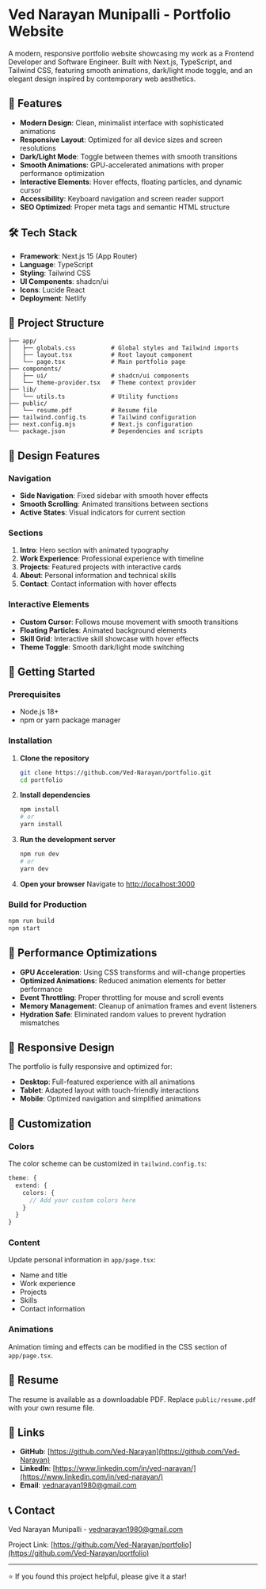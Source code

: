 # Ved Narayan Munipalli - Portfolio Website

A modern, responsive portfolio website showcasing my work as a Frontend Developer and Software Engineer. Built with Next.js, TypeScript, and Tailwind CSS, featuring smooth animations, dark/light mode toggle, and an elegant design inspired by contemporary web aesthetics.

## 🚀 Features

- **Modern Design**: Clean, minimalist interface with sophisticated animations
- **Responsive Layout**: Optimized for all device sizes and screen resolutions
- **Dark/Light Mode**: Toggle between themes with smooth transitions
- **Smooth Animations**: GPU-accelerated animations with proper performance optimization
- **Interactive Elements**: Hover effects, floating particles, and dynamic cursor
- **Accessibility**: Keyboard navigation and screen reader support
- **SEO Optimized**: Proper meta tags and semantic HTML structure

## 🛠️ Tech Stack

- **Framework**: Next.js 15 (App Router)
- **Language**: TypeScript
- **Styling**: Tailwind CSS
- **UI Components**: shadcn/ui
- **Icons**: Lucide React
- **Deployment**: Netlify

## 📁 Project Structure

```
├── app/
│   ├── globals.css          # Global styles and Tailwind imports
│   ├── layout.tsx           # Root layout component
│   └── page.tsx             # Main portfolio page
├── components/
│   ├── ui/                  # shadcn/ui components
│   └── theme-provider.tsx   # Theme context provider
├── lib/
│   └── utils.ts             # Utility functions
├── public/
│   └── resume.pdf           # Resume file
├── tailwind.config.ts       # Tailwind configuration
├── next.config.mjs          # Next.js configuration
└── package.json             # Dependencies and scripts
```

## 🎨 Design Features

### Navigation
- **Side Navigation**: Fixed sidebar with smooth hover effects
- **Smooth Scrolling**: Animated transitions between sections
- **Active States**: Visual indicators for current section

### Sections
1. **Intro**: Hero section with animated typography
2. **Work Experience**: Professional experience with timeline
3. **Projects**: Featured projects with interactive cards
4. **About**: Personal information and technical skills
5. **Contact**: Contact information with hover effects

### Interactive Elements
- **Custom Cursor**: Follows mouse movement with smooth transitions
- **Floating Particles**: Animated background elements
- **Skill Grid**: Interactive skill showcase with hover effects
- **Theme Toggle**: Smooth dark/light mode switching

## 🚀 Getting Started

### Prerequisites
- Node.js 18+ 
- npm or yarn package manager

### Installation

1. **Clone the repository**
   ```bash
   git clone https://github.com/Ved-Narayan/portfolio.git
   cd portfolio
   ```

2. **Install dependencies**
   ```bash
   npm install
   # or
   yarn install
   ```

3. **Run the development server**
   ```bash
   npm run dev
   # or
   yarn dev
   ```

4. **Open your browser**
   Navigate to [http://localhost:3000](http://localhost:3000)

### Build for Production

```bash
npm run build
npm start
```

## 🎯 Performance Optimizations

- **GPU Acceleration**: Using CSS transforms and will-change properties
- **Optimized Animations**: Reduced animation elements for better performance
- **Event Throttling**: Proper throttling for mouse and scroll events
- **Memory Management**: Cleanup of animation frames and event listeners
- **Hydration Safe**: Eliminated random values to prevent hydration mismatches

## 📱 Responsive Design

The portfolio is fully responsive and optimized for:
- **Desktop**: Full-featured experience with all animations
- **Tablet**: Adapted layout with touch-friendly interactions
- **Mobile**: Optimized navigation and simplified animations

## 🎨 Customization

### Colors
The color scheme can be customized in `tailwind.config.ts`:

```typescript
theme: {
  extend: {
    colors: {
      // Add your custom colors here
    }
  }
}
```

### Content
Update personal information in `app/page.tsx`:
- Name and title
- Work experience
- Projects
- Skills
- Contact information

### Animations
Animation timing and effects can be modified in the CSS section of `app/page.tsx`.

## 📄 Resume

The resume is available as a downloadable PDF. Replace `public/resume.pdf` with your own resume file.

## 🔗 Links

- **GitHub**: [https://github.com/Ved-Narayan](https://github.com/Ved-Narayan)
- **LinkedIn**: [https://www.linkedin.com/in/ved-narayan/](https://www.linkedin.com/in/ved-narayan/)
- **Email**: vednarayan1980@gmail.com

## 📞 Contact

Ved Narayan Munipalli - vednarayan1980@gmail.com

Project Link: [https://github.com/Ved-Narayan/portfolio](https://github.com/Ved-Narayan/portfolio)

---

⭐ If you found this project helpful, please give it a star!
```

